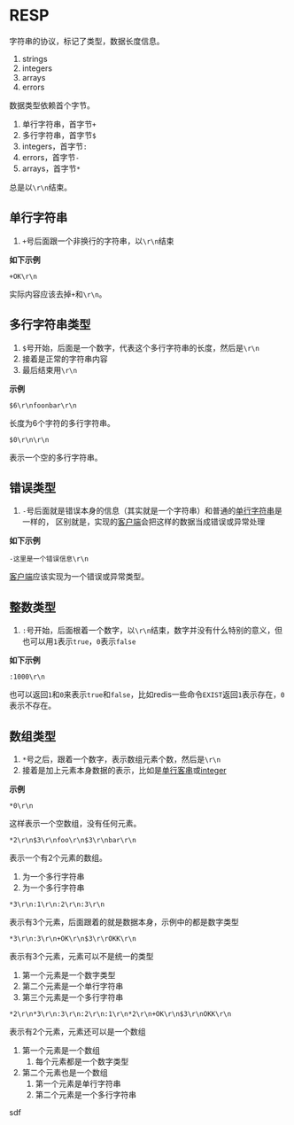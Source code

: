 # RESP

字符串的协议，标记了类型，数据长度信息。

1. strings
2. integers
3. arrays
4. errors

数据类型依赖首个字节。

1. 单行字符串，首字节`+`
2. 多行字符串，首字节`$`
3. integers，首字节`:`
4. errors，首字节`-`
5. arrays，首字节`*`

总是以`\r\n`结束。

## 单行字符串

1. `+`号后面跟一个非换行的字符串，以`\r\n`结束

**如下示例**

```
+OK\r\n
```

实际内容应该去掉`+`和`\r\n`。

## 多行字符串类型

1. `$`号开始，后面是一个数字，代表这个多行字符串的长度，然后是`\r\n`
2. 接着是正常的字符串内容
3. 最后结束用`\r\n`

**示例**

```
$6\r\nfoonbar\r\n
```

长度为6个字符的多行字符串。

```
$0\r\n\r\n
```

表示一个空的多行字符串。

## 错误类型

1. `-`号后面就是错误本身的信息（其实就是一个字符串）和普通的[单行字符串](#单行字符串)是一样的，
区别就是，实现的<ins>客户端</ins>会把这样的数据当成错误或异常处理

**如下示例**

```
-这里是一个错误信息\r\n
```

<ins>客户端</ins>应该实现为一个错误或异常类型。

## 整数类型

1. `:`号开始，后面根着一个数字，以`\r\n`结束，数字并没有什么特别的意义，但也可以用`1`表示`true`，`0`表示`false`

**如下示例**

```
:1000\r\n
```

也可以返回`1`和`0`来表示`true`和`false`，比如redis一些命令`EXIST`返回`1`表示存在，`0`表示不存在。

## 数组类型

1. `*`号之后，跟着一个数字，表示数组元素个数，然后是`\r\n`
2. 接着是加上元素本身数据的表示，比如是[单行客串](#单行字符串)或[integer](#整数类型)

**示例**

```
*0\r\n
```

这样表示一个空数组，没有任何元素。

```
*2\r\n$3\r\nfoo\r\n$3\r\nbar\r\n
```

表示一个有2个元素的数组。

1. 为一个多行字符串
2. 为一个多行字符串

```
*3\r\n:1\r\n:2\r\n:3\r\n
```

表示有3个元素，后面跟着的就是数据本身，示例中的都是数字类型


```
*3\r\n:3\r\n+OK\r\n$3\r\rOKK\r\n
```

表示有3个元素，元素可以不是统一的类型

1. 第一个元素是一个数字类型
2. 第二个元素是一个单行字符串
3. 第三个元素是一个多行字符串


```
*2\r\n*3\r\n:3\r\n:2\r\n:1\r\n*2\r\n+OK\r\n$3\r\nOKK\r\n
```

表示有2个元素，元素还可以是一个数组

1. 第一个元素是一个数组
    1. 每个元素都是一个数字类型
2. 第二个元素也是一个数组
    1. 第一个元素是单行字符串
    2. 第二个元素是一个多行字符串


sdf